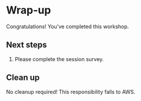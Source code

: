 # Wrap-up

Congratulations!  You've completed this workshop.

## Next steps

1. Please complete the session survey.

## Clean up

No cleanup required! This responsibility falls to AWS.
